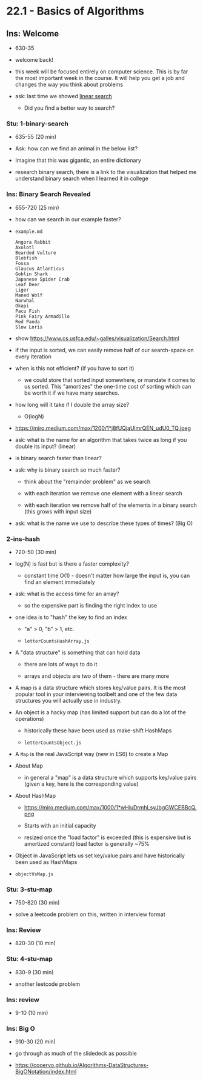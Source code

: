 # 22.1 - Basics of Algorithms

## Ins: Welcome

- 630-35

- welcome back!

- this week will be focused entirely on computer science. This is by far the most important week in the course. It will help you get a job and changes the way you think about problems

- ask: last time we showed [linear search](https://www.cs.usfca.edu/~galles/visualization/Search.html)

  - Did you find a better way to search?

### Stu: 1-binary-search

- 635-55 (20 min)

- Ask: how can we find an animal in the below list?

- Imagine that this was gigantic, an entire dictionary

- research binary search, there is a link to the visualization that helped me understand binary search when I learned it in college

### Ins: Binary Search Revealed

- 655-720 (25 min)

- how can we search in our example faster?

- `example.md`

  ```
  Angora Rabbit
  Axolotl
  Bearded Vulture
  Blobfish
  Fossa
  Glaucus Atlanticus
  Goblin Shark
  Japanese Spider Crab
  Leaf Deer
  Liger
  Maned Wolf
  Narwhal
  Okapi
  Pacu Fish
  Pink Fairy Armadillo
  Red Panda
  Slow Loris
  ```

- show https://www.cs.usfca.edu/~galles/visualization/Search.html

- if the input is sorted, we can easily remove half of our search-space on every iteration

- when is this not efficient? (if you have to sort it)

  - we could store that sorted input somewhere, or mandate it comes to us sorted. This "amortizes" the one-time cost of sorting which can be worth it if we have many searches.

- how long will it take if I double the array size?

  - O(logN)

- https://miro.medium.com/max/1200/1*j8fUQjaUlmrQEN_udU0_TQ.jpeg

- ask: what is the name for an algorithm that takes twice as long if you double its input? (linear)

- is binary search faster than linear?

- ask: why is binary search so much faster?

  - think about the "remainder problem" as we search

  - with each iteration we remove one element with a linear search

  - with each iteration we remove half of the elements in a binary search (this grows with input size)

- ask: what is the name we use to describe these types of times? (Big O)

### 2-ins-hash

- 720-50 (30 min)

- log(N) is fast but is there a faster complexity?

  - constant time O(1) - doesn't matter how large the input is, you can find an element immediately

- ask: what is the access time for an array?

  - so the expensive part is finding the right index to use

- one idea is to "hash" the key to find an index

  - "a" > 0, "b" > 1, etc.

  - `letterCountsHashArray.js`

- A "data structure" is something that can hold data

  - there are lots of ways to do it

  - arrays and objects are two of them - there are many more

- A map is a data structure which stores key/value pairs. It is the most popular tool in your interviewing toolbelt and one of the few data structures you will actually use in industry.

- An object is a hacky map (has limited support but can do a lot of the operations)

  - historically these have been used as make-shift HashMaps

  - `letterCountsObject.js`

- A `Map` is the real JavaScript way (new in ES6) to create a Map

- About Map

  - in general a "map" is a data structure which supports key/value pairs (given a key, here is the corresponding value)

- About HashMap

  - https://miro.medium.com/max/1000/1*wHiuDrmhLsyJbgGWCEBBcQ.png

  - Starts with an initial capacity

  - resized once the "load factor" is exceeded (this is expensive but is amortized constant) load factor is generally ~75%

- Object in JavaScript lets us set key/value pairs and have historically been used as HashMaps

- `objectVsMap.js`

### Stu: 3-stu-map

- 750-820 (30 min)

- solve a leetcode problem on this, written in interview format

### Ins: Review

- 820-30 (10 min)

### Stu: 4-stu-map

- 830-9 (30 min)

- another leetcode problem

### Ins: review

- 9-10 (10 min)

### Ins: Big O

- 910-30 (20 min)

- go through as much of the slidedeck as possible

- https://cooervo.github.io/Algorithms-DataStructures-BigONotation/index.html
